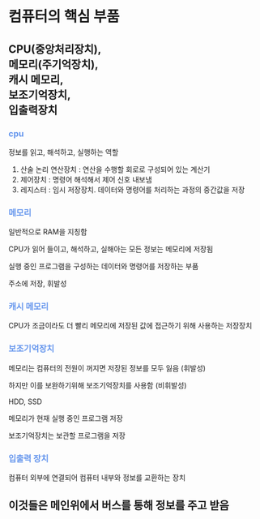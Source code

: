 <h1>컴퓨터의 핵심 부품</h1>

<h2> CPU(중앙처리장치),<br>메모리(주기억장치), <br>캐시 메모리, <br>보조기억장치, <br>입출력장치</h2>

<h3 style="color: cornflowerblue"> cpu</h3>
<p>정보를 읽고, 해석하고, 실행하는 역할</p>
<ol>
    <li>산술 논리 연산장치 : 연산을 수행할 회로로 구성되어 있는 계산기</li>
    <li>제어장치 : 명령어 해석해서 제어 신호 내보냄</li>
    <li>레지스터 : 임시 저장장치. 데이터와 명령어를 처리하는 과정의 중간값을 저장</li>
</ol>

<h3 style="color: cornflowerblue"> 메모리</h3>
<p>일반적으로 RAM을 지칭함</p>
<p>CPU가 읽어 들이고, 해석하고, 실해아는 모든 정보는 메모리에 저장됨</p>
<p>실행 중인 프로그램을 구성하는 데이터와 명령어를 저장하는 부품</p>
<p>주소에 저장, 휘발성</p>

<h3 style="color: cornflowerblue"> 캐시 메모리</h3>
<p>CPU가 조금이라도 더 빨리 메모리에 저장된 값에 접근하기 위해 사용하는 저장장치</p>

<h3 style="color: cornflowerblue"> 보조기억장치</h3>
<p>메모리는 컴퓨터의 전원이 꺼지면 저장된 정보를 모두 잃음 (휘발성)</p>
<p>하지만 이를 보완하기위해 보조기억장치를 사용함 (비휘발성)</p>
<p>HDD, SSD</p>
<p>메모리가 현재 실행 중인 프로그램 저장</p>
<p>보조기억장치는 보관할 프로그램을 저장</p>

<h3 style="color: cornflowerblue"> 입출력 장치</h3>
<p>컴퓨터 외부에 연결되어 컴퓨터 내부와 정보를 교환하는 장치</p>

<h2> 이것들은 메인위에서 버스를 통해 정보를 주고 받음</h2>
